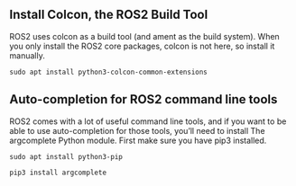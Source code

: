 ## Install Colcon, the ROS2 Build Tool

ROS2 uses colcon as a build tool (and ament as the build system). When you only install the ROS2 core packages, colcon is not here, so install it manually.

`sudo apt install python3-colcon-common-extensions`

## Auto-completion for ROS2 command line tools

ROS2 comes with a lot of useful command line tools, and if you want to be able to use auto-completion for those tools, you’ll need to install The argcomplete Python module. First make sure you have pip3 installed.

`sudo apt install python3-pip`

`pip3 install argcomplete`